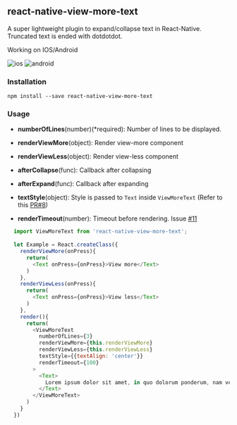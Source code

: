 ## react-native-view-more-text

A super lightweight plugin to expand/collapse text in React-Native. Truncated text is ended with dotdotdot.

Working on IOS/Android

![ios](https://raw.githubusercontent.com/nlt2390/react-native-view-more-text/master/ios.gif)
![android](https://raw.githubusercontent.com/nlt2390/react-native-view-more-text/master/android.gif)

### Installation

```
npm install --save react-native-view-more-text 

```

### Usage

- **numberOfLines**(number)(*required): Number of lines to be displayed.
- **renderViewMore**(object): Render view-more component 
- **renderViewLess**(object): Render view-less component 
- **afterCollapse**(func): Callback after collapsing
- **afterExpand**(func): Callback after expanding

- **textStyle**(object): Style is passed to `Text` inside `ViewMoreText`
(Refer to this [PR#8](https://github.com/nlt2390/react-native-view-more-text/pull/8))

- **renderTimeout**(number): Timeout before rendering. Issue [#11](#11)

```javascript
  import ViewMoreText from 'react-native-view-more-text';
  
  let Example = React.createClass({
    renderViewMore(onPress){
      return(
        <Text onPress={onPress}>View more</Text>
      )
    },
    renderViewLess(onPress){
      return(
        <Text onPress={onPress}>View less</Text>
      )
    },
    render(){
      return(
        <ViewMoreText
          numberOfLines={3}
          renderViewMore={this.renderViewMore}
          renderViewLess={this.renderViewLess}
          textStyle={{textAlign: 'center'}}
          renderTimeout={100}
        >
          <Text>
            Lorem ipsum dolor sit amet, in quo dolorum ponderum, nam veri molestie constituto eu. Eum enim tantas sadipscing ne, ut omnes malorum nostrum cum. Errem populo qui ne, ea ipsum antiopam definitionem eos.
          </Text>
        </ViewMoreText>
      )
    }
  })

```
